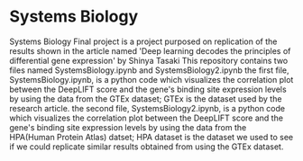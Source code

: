 # Systems Biology
Systems Biology Final project is a project purposed on replication of the results shown in the article named 'Deep learning decodes the principles of differential gene expression' by Shinya Tasaki
This repository contains two files named SystemsBiology.ipynb and SystemsBiology2.ipynb
the first file, SystemsBiology.ipynb, is a python code which visualizes the correlation plot between the DeepLIFT score and the gene's binding site expression levels by using the data from the GTEx dataset; GTEx is the dataset used by the research article. 
the second file, SystemsBiology2.ipynb, is a python code which visualizes the correlation plot between the DeepLIFT score and the gene's binding site expression levels by using the data from the HPA(Human Protein Atlas) datset; HPA dataset is the dataset we used to see if we could replicate similar results obtained from using the GTEx dataset. 
